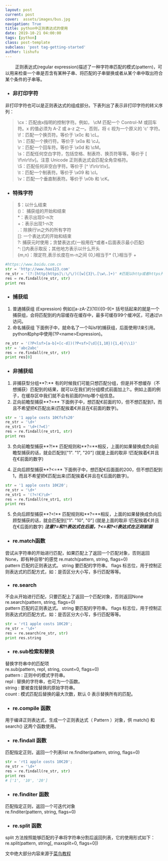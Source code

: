 ```yaml
---
layout: post
current: post
cover:  assets/images/bus.jpg
navigation: True
title: python中正则表达式的使用
date: 2019-10-21 04:00:00
tags: [python]
class: post-template
subclass: 'post tag-getting-started'
author: lishufu
---
```



 &nbsp;&nbsp;&nbsp;&nbsp;&nbsp;&nbsp;&nbsp;&nbsp;正则表达式\(regular expression\)描述了一种字符串匹配的模式\(pattern\)，可以用来检查一个串是否含有某种子串、将匹配的子串替换或者从某个串中取出符合某个条件的子串等。

 * ### 非打印字符  
非打印字符也可以是正则表达式的组成部分。下表列出了表示非打印字符的转义序列：  
 
> \cx：匹配由x指明的控制字符。例如， \cM 匹配一个 Control-M 或回车符。x 的值必须为 A-Z 或 a-z 之一。否则，将 c 视为一个原义的 'c' 字符。  
> \f：匹配一个换页符。等价于 \x0c 和 \cL。  
> \n：匹配一个换行符。等价于 \x0a 和 \cJ。  
> \r：匹配一个回车符。等价于 \x0d 和 \cM。  
> \s：匹配任何空白字符，包括空格、制表符、换页符等等。等价于 [ \f\n\r\t\v]。注意 Unicode 正则表达式会匹配全角空格符。  
> \S：匹配任何非空白字符。等价于 [^ \f\n\r\t\v]。  
> \t：匹配一个制表符。等价于 \x09 和 \cI。  
> \v：匹配一个垂直制表符。等价于 \x0b 和 \cK。  

* ### 特殊字符 

> $：以什么结束  
> ()： 捕获组的开始和结束  
> \*：表示出现0-n次  
> \+：表示出现1-n次  
> .：除换行\n之外的所有字符  
> []: 一个表达式的开始和结束  
> ?: 捕获元时使用；贪婪表达式(一般用在\*或者\+后面表示最小匹配)   
> ^: []内表示取反；其他地方表示以什么开头  
> {m,n}：限定符,表示长度在m-n之间  {0,}相当于\* {1,}相当于 \+

```python
#https://www.baidu.com.cn
str = 'http://www.hao123.com' 
re_str = '(?:[http|https]\:\/\/)([w]{3}\.[\w\.]+)' #匹配以http或者https开头 捕获以www.开头的所有字符串
res = re.findall(re_str, str)
print res
```

* ### 捕获组
1. 普通捕获组 (Expression) 例如([a-zA-Z]{10})[0-9]+ 括号括起来的就是一个捕获组，会将匹配到的内容缓存在缓存中，最多可缓存99个缓冲区，可通过\n访问。  
2. 命名捕获组 下面例子中，就命名了一个叫lsf的捕获组，后面使用\1来引用。python和php中使用(?P\<name\>Expression)。
```python
re_str = '(?P<lsf>[a-b]+[c-d])(?P<sf>[\d]{1,10}){1,4}(\\1)'
str = 'abc2abc'
res = re.findall(re_str, str)
print res[0]
```

* ### 非捕获组  

1. 非捕获型分组**?:**  有的时候我们可能只想匹配分组，但是并不想缓存（不想捕获）匹配到的结果，就可以在我们的分组模式前面加上?:。例如上面的例子，在缓存区中我们就不会有前面的http哪个组信息。
2. 正向前瞻型捕获**?=**  下面例子中，想匹配€前面的10，但不想匹配到1，而且不希望把€匹配出来(匹配挨着€并且在€前面的数字)。
```python
str = '1 apple costs 10€fsfs20'
re_str = '\d+'
re_str1 = '\d+(?=€)'
res = re.findall(re_str1, str)
print res
```  

3. 负向前瞻型捕获**?!** 匹配规则和**?=**相反，上面的如果替换成负向前瞻型捕获的话，就会匹配到["1". "1", "20"] (就是上面的取非 !匹配挨着€并且在€前面的数字)

4. 正向后顾型捕获**?<=** 下面例子中，想匹配€后面面的200，但不想匹配到1，而且不希望把€匹配出来(匹配挨着€并且在€后面的数字)。 
```python
str = '1 apple costs 10€20';
re_str = '\d+'
re_str1 = '(?<!€)\d+'
res = re.findall(re_str1, str)
print res
```  

5. 负向后顾型捕获**?<!** 匹配规则和**?=**相反，上面的如果替换成负向后顾型捕获的话，就会匹配到["1". "10", "0"] (就是上面的取非 !匹配挨着€并且在€后面的数字)
***注意?=和?!表达式在后面，?<=和?<!表达式在正则前面***

* ### re.match函数
尝试从字符串的开始进行匹配，如果匹配上了返回一个匹配对象，否则返回None，即有种自带^的感觉
re.match(pattern, string, flags=0)  
pattern	匹配的正则表达式。
string	要匹配的字符串。
flags	标志位，用于控制正则表达式的匹配方式，如：是否区分大小写，多行匹配等等。

* ### re.search
不会从开始进行匹配，只要匹配上了返回一个匹配对象，否则返回None
re.search(pattern, string, flags=0)  
pattern	匹配的正则表达式。
string	要匹配的字符串。
flags	标志位，用于控制正则表达式的匹配方式，如：是否区分大小写，多行匹配等等。
```python
str = 'rt1 apple costs 10€20';
re_str = '\d+'
res = re.search(re_str, str)
print res.string
```  

* ### re.sub检索和替换
替换字符串中的匹配项  
re.sub(pattern, repl, string, count=0, flags=0)  
pattern : 正则中的模式字符串。  
repl : 替换的字符串，也可为一个函数。  
string : 要被查找替换的原始字符串。  
count : 模式匹配后替换的最大次数，默认 0 表示替换所有的匹配。 

* ### re.compile 函数
用于编译正则表达式，生成一个正则表达式（ Pattern ）对象，供 match() 和 search() 这两个函数使用。

* ### re.findall 函数
匹配指定正则，返回一个列表list
re.finditer(pattern, string, flags=0)
```python
str = 'rt1 apple costs 10€20';
re_str = '\d+'
res = re.findall(re_str, str)
print res
# ['1', '10', '20']
```  
* ### re.finditer 函数
匹配指定正则，返回一个可迭代对象  
re.finditer(pattern, string, flags=0)

* ### re.split 函数
split 方法按照能够匹配的子串将字符串分割后返回列表，它的使用形式如下：
re.split(pattern, string[, maxsplit=0, flags=0])

文中绝大部分内容来源于[菜鸟教程](https://www.runoob.com/python/python-reg-expressions.html)  